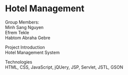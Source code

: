 # Hotel Management

Group Members:<br/>
Minh Sang Nguyen<br/>
Efrem Tekle<br/>
Habtom Abraha Gebre<br/>

Project Introduction<br/>
Hotel Management System<br/>

Technologies<br/>
HTML, CSS, JavaScript, jQUery, JSP, Servlet, JSTL, GSON
